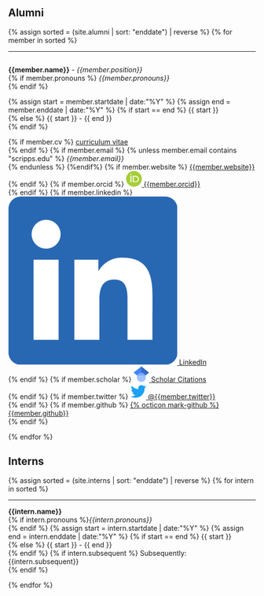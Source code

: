 ## Alumni
{% assign sorted = (site.alumni | sort: "enddate") | reverse %}
{% for member in sorted %}
<hr>

<div id = "{{member.name}}" style="padding-top: 60px; margin-top: -60px;">

<strong>{{member.name}}</strong> - <em>{{member.position}}</em> <br>
{% if member.pronouns %}
    <em>{{member.pronouns}}</em> <br>
{% endif %}
<!-- Dates -->
{% assign start = member.startdate | date:"%Y" %}
{% assign end = member.enddate | date:"%Y" %}
{% if start == end %}
{{ start }}<br>
{% else %}
{{ start }} - {{ end }}<br>
{% endif %}

{% if member.cv %} <a href="{{member.cv}}" alt="{{member.name}} CV">curriculum vitae</a><br>{% endif %}
{% if member.email %}
{% unless member.email contains "scripps.edu" %}
<em>{{member.email}}</em> <br>
{% endunless %}
{%endif%}
{% if member.website %}
    <a style="overflow-wrap: break-word;" href= "{{member.website}}">{{member.website}}</a> <br>
{% endif %}
{% if member.orcid %}
    <a href="http://orcid.org/{{member.orcid}}" class="align-middle"> 
    <img class="inline-block mem-logo" src="/static/img/logo/orcid_logo.svg">
{{member.orcid}}
</a> <br>
{% endif %}
{% if member.linkedin %}
    <a href= "http://www.linkedin.com/in/{{member.linkedin}}"> 
    <img class="inline-block mem-logo" src="/static/img/logo/linkedin_logo.svg">
    LinkedIn </a> <br>
{% endif %}
{% if member.scholar %}
    <a href= "http://scholar.google.com/citations?user={{member.scholar}}">
    <img class="inline-block mem-logo" src="/static/img/logo/gscholar_logo.svg">
    Scholar Citations </a> <br>
{% endif %}
{% if member.twitter %}
    <a href= "http://twitter.com/{{member.twitter}}">
    <img class="inline-block mem-logo" src="/static/img/logo/twitter_logo.svg">
    @{{member.twitter}} 
    </a> <br>
{% endif %}
{% if member.github %}
    <a href= "http://github.com/{{member.github}}"> {% octicon mark-github %} {{member.github}} </a> <br>
{% endif %}

</div>
{% endfor %}
<br>

## Interns

{% assign sorted = (site.interns | sort: "enddate") | reverse %}
{% for intern in sorted %}
<hr>

<div id = "{{intern.name}}" style="padding-top: 60px; margin-top: -60px;">
<strong>{{intern.name}}</strong><br>
{% if intern.pronouns %}<em>{{intern.pronouns}}</em><br>{% endif %}
<!-- Dates -->
{% assign start = intern.startdate | date:"%Y" %}
{% assign end = intern.enddate | date:"%Y" %}
{% if start == end %}
{{ start }}<br>
{% else %}
{{ start }} - {{ end }}<br>
{% endif %}
{% if intern.subsequent %}
Subsequently: {{intern.subsequent}}<br>
{% endif %}

{% endfor %}
</div>
